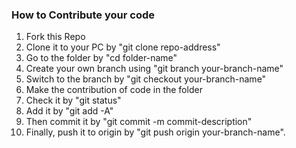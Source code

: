 ### How to Contribute your code
1. Fork this Repo
2. Clone it to your PC by "git clone repo-address"
3. Go to the folder by "cd folder-name"
4. Create your own branch using "git branch your-branch-name"
5. Switch to the branch by "git checkout your-branch-name"
6. Make the contribution of code in the folder
7. Check it by "git status"
8. Add it by "git add -A"
9. Then commit it by "git commit -m commit-description"
10. Finally, push it to origin by "git push origin your-branch-name".
